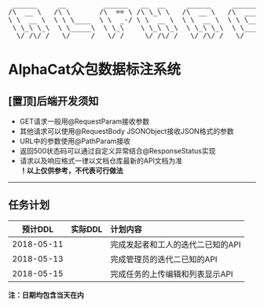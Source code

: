 
<pre>
 ______     __         ______   __  __     ______     ______     ______     ______    
/\  __ \   /\ \       /\  == \ /\ \_\ \   /\  __ \   /\  ___\   /\  __ \   /\__  _\   
\ \  __ \  \ \ \____  \ \  _-/ \ \  __ \  \ \  __ \  \ \ \____  \ \  __ \  \/_/\ \/   
 \ \_\ \_\  \ \_____\  \ \_\    \ \_\ \_\  \ \_\ \_\  \ \_____\  \ \_\ \_\    \ \_\   
  \/_/\/_/   \/_____/   \/_/     \/_/\/_/   \/_/\/_/   \/_____/   \/_/\/_/     \/_/   
</pre>
# AlphaCat众包数据标注系统
## [置顶]后端开发须知
* GET请求一般用@RequestParam接收参数
* 其他请求可以使用@RequestBody JSONObject接收JSON格式的参数
* URL中的参数使用@PathParam接收
* 返回500状态码可以通过自定义异常结合@ResponseStatus实现
* 请求以及响应格式一律以文档仓库最新的API文档为准  
**！以上仅供参考，不代表可行做法**

---
## 任务计划
|预计DDL|实际DDL|计划内容|
|---|----|:--|
|2018-05-11| |完成发起者和工人的迭代二已知的API|
|2018-05-13| |完成管理员的迭代二已知的API|
|2018-05-15| |完成任务的上传编辑和列表显示API|
**注：日期均包含当天在内**